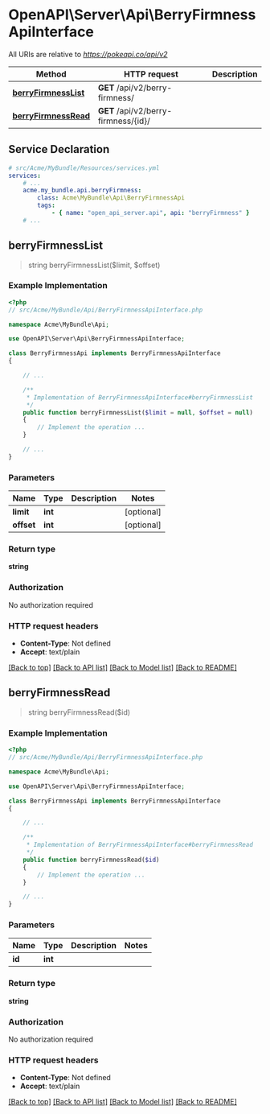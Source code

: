 # OpenAPI\Server\Api\BerryFirmnessApiInterface

All URIs are relative to *https://pokeapi.co/api/v2*

Method | HTTP request | Description
------------- | ------------- | -------------
[**berryFirmnessList**](BerryFirmnessApiInterface.md#berryFirmnessList) | **GET** /api/v2/berry-firmness/ | 
[**berryFirmnessRead**](BerryFirmnessApiInterface.md#berryFirmnessRead) | **GET** /api/v2/berry-firmness/{id}/ | 


## Service Declaration
```yaml
# src/Acme/MyBundle/Resources/services.yml
services:
    # ...
    acme.my_bundle.api.berryFirmness:
        class: Acme\MyBundle\Api\BerryFirmnessApi
        tags:
            - { name: "open_api_server.api", api: "berryFirmness" }
    # ...
```

## **berryFirmnessList**
> string berryFirmnessList($limit, $offset)



### Example Implementation
```php
<?php
// src/Acme/MyBundle/Api/BerryFirmnessApiInterface.php

namespace Acme\MyBundle\Api;

use OpenAPI\Server\Api\BerryFirmnessApiInterface;

class BerryFirmnessApi implements BerryFirmnessApiInterface
{

    // ...

    /**
     * Implementation of BerryFirmnessApiInterface#berryFirmnessList
     */
    public function berryFirmnessList($limit = null, $offset = null)
    {
        // Implement the operation ...
    }

    // ...
}
```

### Parameters

Name | Type | Description  | Notes
------------- | ------------- | ------------- | -------------
 **limit** | **int**|  | [optional]
 **offset** | **int**|  | [optional]

### Return type

**string**

### Authorization

No authorization required

### HTTP request headers

 - **Content-Type**: Not defined
 - **Accept**: text/plain

[[Back to top]](#) [[Back to API list]](../../README.md#documentation-for-api-endpoints) [[Back to Model list]](../../README.md#documentation-for-models) [[Back to README]](../../README.md)

## **berryFirmnessRead**
> string berryFirmnessRead($id)



### Example Implementation
```php
<?php
// src/Acme/MyBundle/Api/BerryFirmnessApiInterface.php

namespace Acme\MyBundle\Api;

use OpenAPI\Server\Api\BerryFirmnessApiInterface;

class BerryFirmnessApi implements BerryFirmnessApiInterface
{

    // ...

    /**
     * Implementation of BerryFirmnessApiInterface#berryFirmnessRead
     */
    public function berryFirmnessRead($id)
    {
        // Implement the operation ...
    }

    // ...
}
```

### Parameters

Name | Type | Description  | Notes
------------- | ------------- | ------------- | -------------
 **id** | **int**|  |

### Return type

**string**

### Authorization

No authorization required

### HTTP request headers

 - **Content-Type**: Not defined
 - **Accept**: text/plain

[[Back to top]](#) [[Back to API list]](../../README.md#documentation-for-api-endpoints) [[Back to Model list]](../../README.md#documentation-for-models) [[Back to README]](../../README.md)


